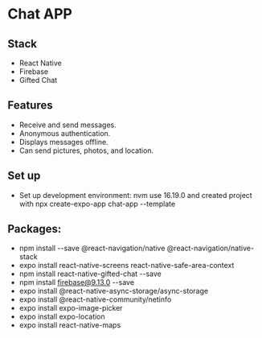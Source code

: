 # Chat APP

## Stack

- React Native
- Firebase
- Gifted Chat

## Features

- Receive and send messages.
- Anonymous authentication.
- Displays messages offline.
- Can send pictures, photos, and location.

## Set up

- Set up development environment: nvm use 16.19.0 and created project with npx create-expo-app chat-app --template

## Packages:

- npm install --save @react-navigation/native @react-navigation/native-stack
- expo install react-native-screens react-native-safe-area-context
- npm install react-native-gifted-chat --save
- npm install firebase@9.13.0 --save
- expo install @react-native-async-storage/async-storage
- expo install @react-native-community/netinfo
- expo install expo-image-picker
- expo install expo-location
- expo install react-native-maps
